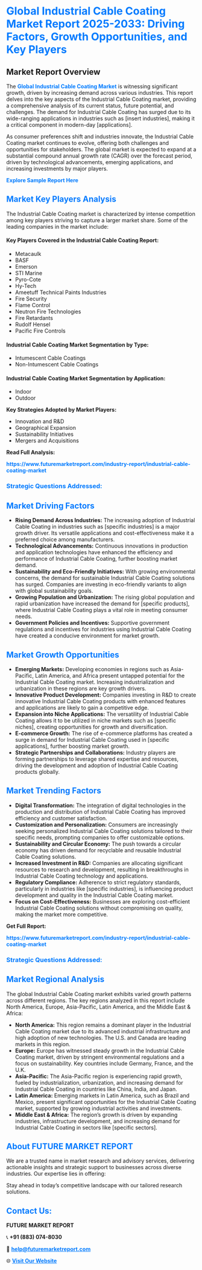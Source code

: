 <h1 style="color: #007BFF;">Global Industrial Cable Coating Market Report 2025-2033: Driving Factors, Growth Opportunities, and Key Players</h1>

<section id="overview">
<h2>Market Report Overview</h2>
<p>The <a href="https://www.futuremarketreport.com/industry-report/industrial-cable-coating-market" style="color: #007BFF; text-decoration: none;"><strong>Global Industrial Cable Coating Market</strong></a> is witnessing significant growth, driven by increasing demand across various industries. This report delves into the key aspects of the Industrial Cable Coating market, providing a comprehensive analysis of its current status, future potential, and challenges. The demand for Industrial Cable Coating has surged due to its wide-ranging applications in industries such as [insert industries], making it a critical component in modern-day [applications].</p>
<p>As consumer preferences shift and industries innovate, the Industrial Cable Coating market continues to evolve, offering both challenges and opportunities for stakeholders. The global market is expected to expand at a substantial compound annual growth rate (CAGR) over the forecast period, driven by technological advancements, emerging applications, and increasing investments by major players.</p>
</section>

<section id="overview">
<p><a href="https://www.futuremarketreport.com/request-sample/reportId=44131" style="color: #007BFF; text-decoration: none;"><strong>Explore Sample Report Here</strong></a></p>
</section>

<section id="key-players">
<h2 style="color: #007BFF;">Market Key Players Analysis</h2>
<p>The Industrial Cable Coating market is characterized by intense competition among key players striving to capture a larger market share. Some of the leading companies in the market include:</p>
<h4>Key Players Covered in the Industrial Cable Coating Report:</h4>
<ul><li>Metacaulk</li><li>BASF</li><li>Emerson</li><li>STI Marine</li><li>Pyro-Cote</li><li>Hy-Tech</li><li>Ameetuff Technical Paints Industries</li><li>Fire Security</li><li>Flame Control</li><li>Neutron Fire Technologies</li><li>Fire Retardants</li><li>Rudolf Hensel</li><li>Pacific Fire Controls</li></ul>
<h4>Industrial Cable Coating Market Segmentation by Type:</h4>
<ul><li>Intumescent Cable Coatings</li><li>Non-Intumescent Cable Coatings</li></ul>

<h4>Industrial Cable Coating Market Segmentation by Application:</h4>
<ul><li>Indoor</li><li>Outdoor</li></ul>
<p><strong>Key Strategies Adopted by Market Players:</strong></p>
<ul>
<li>Innovation and R&D</li>
<li>Geographical Expansion</li>
<li>Sustainability Initiatives</li>
<li>Mergers and Acquisitions</li>
</ul>
</section>

<section>
<p><strong>Read Full Analysis: </strong></p><a href="https://www.futuremarketreport.com/industry-report/industrial-cable-coating-market" style="color: #007BFF; text-decoration: none;"><strong>https://www.futuremarketreport.com/industry-report/industrial-cable-coating-market</strong></a>
<h3 style="color: #007BFF;">Strategic Questions Addressed:</h3>
</section>

<section id="driving-factors">
<h2 style="color: #007BFF;">Market Driving Factors</h2>
<ul>
<li><strong>Rising Demand Across Industries:</strong> The increasing adoption of Industrial Cable Coating in industries such as [specific industries] is a major growth driver. Its versatile applications and cost-effectiveness make it a preferred choice among manufacturers.</li>
<li><strong>Technological Advancements:</strong> Continuous innovations in production and application technologies have enhanced the efficiency and performance of Industrial Cable Coating, further boosting market demand.</li>
<li><strong>Sustainability and Eco-Friendly Initiatives:</strong> With growing environmental concerns, the demand for sustainable Industrial Cable Coating solutions has surged. Companies are investing in eco-friendly variants to align with global sustainability goals.</li>
<li><strong>Growing Population and Urbanization:</strong> The rising global population and rapid urbanization have increased the demand for [specific products], where Industrial Cable Coating plays a vital role in meeting consumer needs.</li>
<li><strong>Government Policies and Incentives:</strong> Supportive government regulations and incentives for industries using Industrial Cable Coating have created a conducive environment for market growth.</li>
</ul>
</section>

<section id="growth-opportunities">
<h2 style="color: #007BFF;">Market Growth Opportunities</h2>
<ul>
<li><strong>Emerging Markets:</strong> Developing economies in regions such as Asia-Pacific, Latin America, and Africa present untapped potential for the Industrial Cable Coating market. Increasing industrialization and urbanization in these regions are key growth drivers.</li>
<li><strong>Innovative Product Development:</strong> Companies investing in R&D to create innovative Industrial Cable Coating products with enhanced features and applications are likely to gain a competitive edge.</li>
<li><strong>Expansion into Niche Applications:</strong> The versatility of Industrial Cable Coating allows it to be utilized in niche markets such as [specific niches], creating opportunities for growth and diversification.</li>
<li><strong>E-commerce Growth:</strong> The rise of e-commerce platforms has created a surge in demand for Industrial Cable Coating used in [specific applications], further boosting market growth.</li>
<li><strong>Strategic Partnerships and Collaborations:</strong> Industry players are forming partnerships to leverage shared expertise and resources, driving the development and adoption of Industrial Cable Coating products globally.</li>
</ul>
</section>

<section id="trending-factors">
<h2 style="color: #007BFF;">Market Trending Factors</h2>
<ul>
<li><strong>Digital Transformation:</strong> The integration of digital technologies in the production and distribution of Industrial Cable Coating has improved efficiency and customer satisfaction.</li>
<li><strong>Customization and Personalization:</strong> Consumers are increasingly seeking personalized Industrial Cable Coating solutions tailored to their specific needs, prompting companies to offer customizable options.</li>
<li><strong>Sustainability and Circular Economy:</strong> The push towards a circular economy has driven demand for recyclable and reusable Industrial Cable Coating solutions.</li>
<li><strong>Increased Investment in R&D:</strong> Companies are allocating significant resources to research and development, resulting in breakthroughs in Industrial Cable Coating technology and applications.</li>
<li><strong>Regulatory Compliance:</strong> Adherence to strict regulatory standards, particularly in industries like [specific industries], is influencing product development and quality in the Industrial Cable Coating market.</li>
<li><strong>Focus on Cost-Effectiveness:</strong> Businesses are exploring cost-efficient Industrial Cable Coating solutions without compromising on quality, making the market more competitive.</li>
</ul>
</section>

<section>
<p><strong>Get Full Report: </strong></p><a href="https://www.futuremarketreport.com/industry-report/industrial-cable-coating-market" style="color: #007BFF; text-decoration: none;"><strong>https://www.futuremarketreport.com/industry-report/industrial-cable-coating-market</strong></a>
<h3 style="color: #007BFF;">Strategic Questions Addressed:</h3>
</section>


<section id="regional-analysis">
<h2 style="color: #007BFF;">Market Regional Analysis</h2>
<p>The global Industrial Cable Coating market exhibits varied growth patterns across different regions. The key regions analyzed in this report include North America, Europe, Asia-Pacific, Latin America, and the Middle East & Africa:</p>
<ul>
<li><strong>North America:</strong> This region remains a dominant player in the Industrial Cable Coating market due to its advanced industrial infrastructure and high adoption of new technologies. The U.S. and Canada are leading markets in this region.</li>
<li><strong>Europe:</strong> Europe has witnessed steady growth in the Industrial Cable Coating market, driven by stringent environmental regulations and a focus on sustainability. Key countries include Germany, France, and the U.K.</li>
<li><strong>Asia-Pacific:</strong> The Asia-Pacific region is experiencing rapid growth, fueled by industrialization, urbanization, and increasing demand for Industrial Cable Coating in countries like China, India, and Japan.</li>
<li><strong>Latin America:</strong> Emerging markets in Latin America, such as Brazil and Mexico, present significant opportunities for the Industrial Cable Coating market, supported by growing industrial activities and investments.</li>
<li><strong>Middle East & Africa:</strong> The region’s growth is driven by expanding industries, infrastructure development, and increasing demand for Industrial Cable Coating in sectors like [specific sectors].</li>
</ul>
</section>

<footer>
<h2 style="color: #007BFF;">About FUTURE MARKET REPORT</h2>
<p>We are a trusted name in market research and advisory services, delivering actionable insights and strategic support to businesses across diverse industries. Our expertise lies in offering:</p>

<p>Stay ahead in today’s competitive landscape with our tailored research solutions.</p>

<h2 style="color: #007BFF;">Contact Us:</h2>
<p><strong>FUTURE MARKET REPORT</strong></p>
<p>📞 <strong>+91 (883) 074-8030</strong></p>
<p>📧 <strong><a href="mailto:help@futuremarketreport.com" style="color: #007BFF;">help@futuremarketreport.com</a></strong></p>
<p>🌐 <strong><a href="https://www.futuremarketreport.com/" style="color: #007BFF;">Visit Our Website</a></strong></p>
</footer>